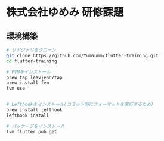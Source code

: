 # 株式会社ゆめみ 研修課題

##  環境構築

```bash:install.sh
# リポジトリをクローン
git clone https://github.com/YumNumm/flutter-training.git
cd flutter-training

# FVMをインストール
brew tap leavjenn/tap
brew install fvm
fvm use


# Lefthookをインストール(コミット時にフォーマットを実行するため)
brew install lefthook
lefthook install

# パッケージをインストール
fvm flutter pub get
```
